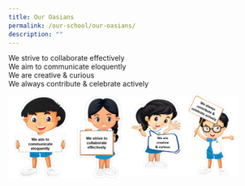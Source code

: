 ```yaml
---
title: Our Oasians
permalink: /our-school/our-oasians/
description: ""
---
```

We strive to collaborate effectively <br>
We aim to communicate eloquently <br>
We are creative & curious <br>
We always contribute & celebrate actively

<img src="/images/Our%20Oasians-1.png" 
     style="width:45%" align="left">

<img src="/images/Our%20Oasians-2.png" 
     style="width:45%" align="left">